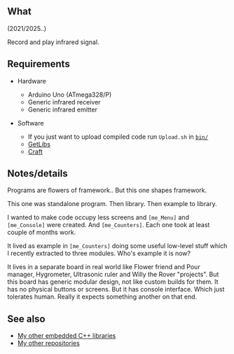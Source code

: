 ## What

(2021/2025..)

Record and play infrared signal.


## Requirements

  * Hardware

    * Arduino Uno (ATmega328/P)
    * Generic infrared receiver
    * Generic infrared emitter

  * Software

    * If you just want to upload compiled code run `Upload.sh` in [`bin/`][bin]
    * [GetLibs][GetLibs]
    * [Craft][Craft]


## Notes/details

Programs are flowers of framework.. But this one shapes framework.

This one was standalone program. Then library. Then example to library.

I wanted to make code occupy less screens and `[me_Menu]` and
`[me_Console]` were created. And `[me_Counters]`.
Each one took at least couple of months work.

It lived as example in `[me_Counters]` doing some useful low-level
stuff which I recently extracted to three modules. Who's example it
is now?

It lives in a separate board in real world like Flower friend and
Pour manager, Hygrometer, Ultrasonic ruler and Willy the Rover "projects".
But this board has generic modular design, not like custom builds for them.
It has no physical buttons or screens. But it has console interface.
Which just tolerates human. Really it expects something another on that end.


## See also

* [My other embedded C++ libraries][Embedded]
* [My other repositories][Repos]


[bin]: bin/

[Craft]: InfraredCloner.ino

[GetLibs]: https://github.com/martin-eden/Embedded-Framework-GetLibs

[Embedded]: https://github.com/martin-eden/Embedded_Crafts/tree/master/Parts
[Repos]: https://github.com/martin-eden/contents

